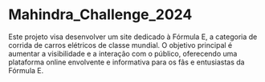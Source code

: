 # Mahindra_Challenge_2024
Este projeto visa desenvolver um site dedicado à Fórmula E, a categoria de corrida de carros elétricos de classe mundial. O objetivo principal é aumentar a visibilidade e a interação com o público, oferecendo uma plataforma online envolvente e informativa para os fãs e entusiastas da Fórmula E.
